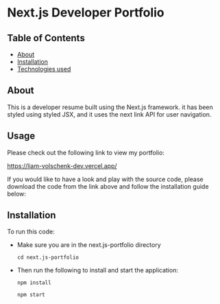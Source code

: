 # Next.js Developer Portfolio


 ## Table of Contents
  <ul>
    <li><a href="#about">About</a></li>
    <li><a href="#installation">Installation</a></li>
    <li><a href="#technologies">Technologies used</a></li>
  </ul>


## About

This is a developer resume built using the Next.js framework. it has been styled using styled JSX, and it uses the next link API for user navigation.

## Usage

Please check out the following link to view my portfolio:

<a href="https://liam-volschenk-dev.vercel.app/">https://liam-volschenk-dev.vercel.app/</a>

If you would like to have a look and play with the source code, please download the code from the link above and follow the installation guide below:


## Installation
To run this code:
* Make sure you are in the next.js-portfolio  directory

  ```cd next.js-portfolio```

* Then run the following to install and start the application:

   ```npm install```

   ```npm start```

